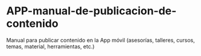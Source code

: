 # APP-manual-de-publicacion-de-contenido
Manual para publicar contenido en la App móvil (asesorías, talleres, cursos, temas, material, herramientas, etc.)
